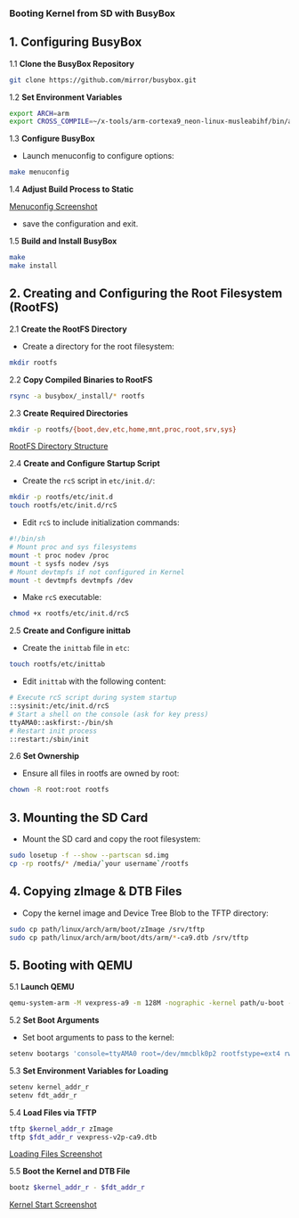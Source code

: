 ### Booting Kernel from SD with BusyBox

## 1. Configuring BusyBox

1.1 **Clone the BusyBox Repository**

```bash
git clone https://github.com/mirror/busybox.git
```

1.2 **Set Environment Variables**

```bash
export ARCH=arm
export CROSS_COMPILE=~/x-tools/arm-cortexa9_neon-linux-musleabihf/bin/arm-cortexa9_neon-linux-musleabihf-
```

1.3 **Configure BusyBox**

 - Launch menuconfig to configure options:

```bash
make menuconfig
```

1.4 **Adjust Build Process to Static**


[Menuconfig Screenshot](https://github.com/Khedr05/ITI_Android_Automotive_Track/blob/main/04_Embedded_Linux/00_Tasks/03_bootingRootfsViaSd/img/00_menuConfig.png) 


 - save the configuration and exit.

1.5 **Build and Install BusyBox**

```bash
make
make install
```

## 2. Creating and Configuring the Root Filesystem (RootFS)

2.1 **Create the RootFS Directory**

 - Create a directory for the root filesystem:

```bash
mkdir rootfs
```

2.2 **Copy Compiled Binaries to RootFS**

```bash
rsync -a busybox/_install/* rootfs
```

2.3 **Create Required Directories**

```bash
mkdir -p rootfs/{boot,dev,etc,home,mnt,proc,root,srv,sys}
```


[RootFS Directory Structure](https://github.com/Khedr05/ITI_Android_Automotive_Track/blob/main/04_Embedded_Linux/00_Tasks/03_bootingRootfsViaSd/img/01_rootfs.png) 


2.4 **Create and Configure Startup Script**

 - Create the `rcS` script in `etc/init.d/`:

```bash
mkdir -p rootfs/etc/init.d
touch rootfs/etc/init.d/rcS
```

 - Edit `rcS` to include initialization commands:

```bash
#!/bin/sh
# Mount proc and sys filesystems
mount -t proc nodev /proc
mount -t sysfs nodev /sys
# Mount devtmpfs if not configured in Kernel
mount -t devtmpfs devtmpfs /dev
```

 - Make `rcS` executable:

```bash
chmod +x rootfs/etc/init.d/rcS
```

2.5 **Create and Configure inittab**

 - Create the `inittab` file in `etc`:

```bash
touch rootfs/etc/inittab
```

 - Edit `inittab` with the following content:

```bash
# Execute rcS script during system startup
::sysinit:/etc/init.d/rcS
# Start a shell on the console (ask for key press)
ttyAMA0::askfirst:-/bin/sh
# Restart init process
::restart:/sbin/init
```

2.6 **Set Ownership**

 - Ensure all files in rootfs are owned by root:

```bash
chown -R root:root rootfs
```

## 3. Mounting the SD Card

 - Mount the SD card and copy the root filesystem:

```bash
sudo losetup -f --show --partscan sd.img
cp -rp rootfs/* /media/`your username`/rootfs
```

## 4. Copying zImage & DTB Files

 - Copy the kernel image and Device Tree Blob to the TFTP directory:

```bash
sudo cp path/linux/arch/arm/boot/zImage /srv/tftp
sudo cp path/linux/arch/arm/boot/dts/arm/*-ca9.dtb /srv/tftp
```

## 5. Booting with QEMU

5.1 **Launch QEMU**

```bash
qemu-system-arm -M vexpress-a9 -m 128M -nographic -kernel path/u-boot -sd path/sd.img
```

5.2 **Set Boot Arguments**

 - Set boot arguments to pass to the kernel:

```bash
setenv bootargs 'console=ttyAMA0 root=/dev/mmcblk0p2 rootfstype=ext4 rw rootwait init=/sbin/init'
```

5.3 **Set Environment Variables for Loading**

```bash
setenv kernel_addr_r
setenv fdt_addr_r
```

5.4 **Load Files via TFTP**

```bash
tftp $kernel_addr_r zImage
tftp $fdt_addr_r vexpress-v2p-ca9.dtb
```


[Loading Files Screenshot](https://github.com/Khedr05/ITI_Android_Automotive_Track/blob/main/04_Embedded_Linux/00_Tasks/03_bootingRootfsViaSd/img/02_loadingFiles.png)


5.5 **Boot the Kernel and DTB File**

```bash
bootz $kernel_addr_r - $fdt_addr_r
```


[Kernel Start Screenshot](https://github.com/Khedr05/ITI_Android_Automotive_Track/blob/main/04_Embedded_Linux/00_Tasks/03_bootingRootfsViaSd/img/03_kernelStart.png)


